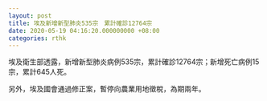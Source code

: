 ```yaml
---
layout: post
title: 埃及新增新型肺炎535宗　累計確診12764宗
date: 2020-05-19 04:16:20.000000000 +08:00
categories: rthk
---
```


埃及衛生部透露，新增新型肺炎病例535宗，累計確診12764宗；新增死亡病例15宗，累計645人死。

另外，埃及國會通過修正案，暫停向農業用地徵稅，為期兩年。
